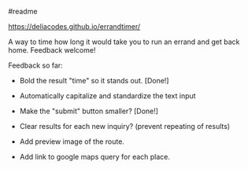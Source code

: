 #readme

https://deliacodes.github.io/errandtimer/

A way to time how long it would take you to run an errand and get back home. Feedback welcome!

Feedback so far:

* Bold the result "time" so it stands out. [Done!]

* Automatically capitalize and standardize the text input

* Make the "submit" button smaller? [Done!]

* Clear results for each new inquiry? (prevent repeating of results)

* Add preview image of the route.

* Add link to google maps query for each place.
